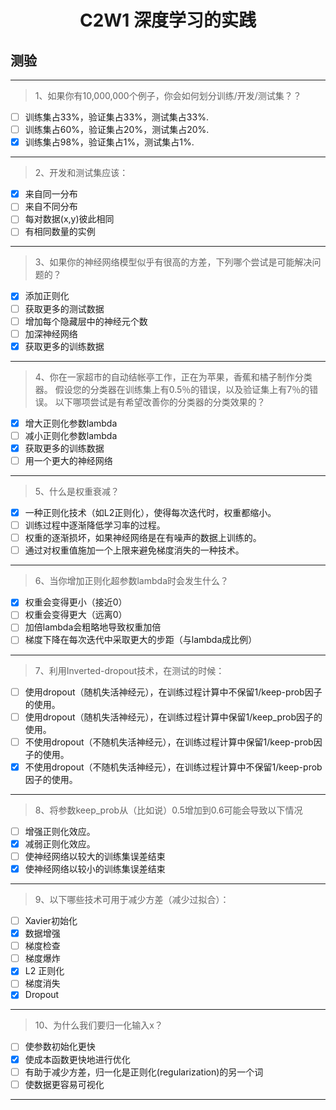 <h1 align="center">C2W1 深度学习的实践</h1>

## 测验
___
> 1、如果你有10,000,000个例子，你会如何划分训练/开发/测试集？？
- [ ] 训练集占33%，验证集占33%，测试集占33%.
- [ ] 训练集占60%，验证集占20%，测试集占20%.
- [x] 训练集占98%，验证集占1%，测试集占1%.
___
> 2、开发和测试集应该：
- [x] 来自同一分布
- [ ] 来自不同分布
- [ ] 每对数据(x,y)彼此相同
- [ ] 有相同数量的实例
___
> 3、如果你的神经网络模型似乎有很高的方差，下列哪个尝试是可能解决问题的？
- [x] 添加正则化
- [ ] 获取更多的测试数据
- [ ] 增加每个隐藏层中的神经元个数
- [ ] 加深神经网络
- [x] 获取更多的训练数据
___
> 4、你在一家超市的自动结帐亭工作，正在为苹果，香蕉和橘子制作分类器。 假设您的分类器在训练集上有0.5％的错误，以及验证集上有7％的错误。 以下哪项尝试是有希望改善你的分类器的分类效果的？
- [x] 增大正则化参数lambda
- [ ] 减小正则化参数lambda
- [x] 获取更多的训练数据
- [ ] 用一个更大的神经网络
___
> 5、什么是权重衰减？
- [x] 一种正则化技术（如L2正则化），使得每次迭代时，权重都缩小。
- [ ] 训练过程中逐渐降低学习率的过程。
- [ ] 权重的逐渐损坏，如果神经网络是在有噪声的数据上训练的。
- [ ] 通过对权重值施加一个上限来避免梯度消失的一种技术。
___
> 6、当你增加正则化超参数lambda时会发生什么？
- [x] 权重会变得更小（接近0）
- [ ] 权重会变得更大（远离0）
- [ ] 加倍lambda会粗略地导致权重加倍
- [ ] 梯度下降在每次迭代中采取更大的步距（与lambda成比例）
___
> 7、利用Inverted-dropout技术，在测试的时候：
- [ ] 使用dropout（随机失活神经元），在训练过程计算中不保留1/keep-prob因子的使用。
- [ ] 使用dropout（随机失活神经元），在训练过程计算中保留1/keep_prob因子的使用。
- [ ] 不使用dropout（不随机失活神经元），在训练过程计算中保留1/keep-prob因子的使用。
- [x] 不使用dropout（不随机失活神经元），在训练过程计算中不保留1/keep-prob因子的使用。
___

> 8、将参数keep_prob从（比如说）0.5增加到0.6可能会导致以下情况
- [ ] 增强正则化效应。
- [x] 减弱正则化效应。
- [ ] 使神经网络以较大的训练集误差结束    
- [x] 使神经网络以较小的训练集误差结束
___
> 9、以下哪些技术可用于减少方差（减少过拟合）：
- [ ] Xavier初始化
- [x] 数据增强
- [ ] 梯度检查
- [ ] 梯度爆炸
- [x] L2 正则化
- [ ] 梯度消失
- [x] Dropout
___
> 10、为什么我们要归一化输入x？
- [ ] 使参数初始化更快
- [x] 使成本函数更快地进行优化
- [ ] 有助于减少方差，归一化是正则化(regularization)的另一个词
- [ ] 使数据更容易可视化
___